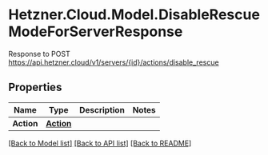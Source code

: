 # Hetzner.Cloud.Model.DisableRescueModeForServerResponse
Response to POST https://api.hetzner.cloud/v1/servers/{id}/actions/disable_rescue

## Properties

Name | Type | Description | Notes
------------ | ------------- | ------------- | -------------
**Action** | [**Action**](Action.md) |  | 

[[Back to Model list]](../../README.md#documentation-for-models) [[Back to API list]](../../README.md#documentation-for-api-endpoints) [[Back to README]](../../README.md)

